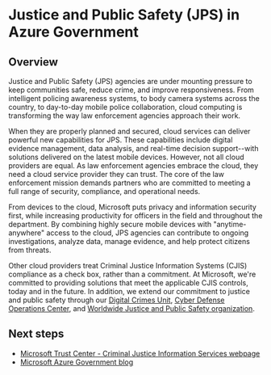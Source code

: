 <properties
    pageTitle="Azure Government documentation | Microsoft Azure"
    description="This provides a comparison of features and guidance on developing applications for Azure Government"
    services="Azure-Government"
    cloud="gov"
    documentationCenter=""
    authors="ryansoc"
    manager="zakramer"
    editor=""/>

<tags
    ms.service="multiple"
    ms.devlang="na"
    ms.topic="article"
    ms.tgt_pltfrm="na"
    ms.workload="azure-government"
    ms.date="10/17/2016"
    ms.author="ryansoc"/>


#  <a name="justice-and-public-safety-jps-in-azure-government"></a>Justice and Public Safety (JPS) in Azure Government

## <a name="overview"></a>Overview

Justice and Public Safety (JPS) agencies are under mounting pressure to keep communities safe, reduce crime, and improve responsiveness. From intelligent policing awareness systems, to body camera systems across the country, to day-to-day mobile police collaboration, cloud computing is transforming the way law enforcement agencies approach their work.

When they are properly planned and secured, cloud services can deliver powerful new capabilities for JPS. These capabilities include digital evidence management, data analysis, and real-time decision support--with solutions delivered on the latest mobile devices. However, not all cloud providers are equal. As law enforcement agencies embrace the cloud, they need a cloud service provider they can trust. The core of the law enforcement mission demands partners who are committed to meeting a full range of security, compliance, and operational needs.

From devices to the cloud, Microsoft puts privacy and information security first, while increasing productivity for officers in the field and throughout the department. By combining highly secure mobile devices with "anytime-anywhere" access to the cloud, JPS agencies can contribute to ongoing investigations, analyze data, manage evidence, and help protect citizens from threats.

Other cloud providers treat Criminal Justice Information Systems (CJIS) compliance as a check box, rather than a commitment. At Microsoft, we're committed to providing solutions that meet the applicable CJIS controls, today and in the future. In addition, we extend our commitment to justice and public safety through our <a href="http://news.microsoft.com/presskits/dcu/#sm.0000eqdq0pxj4ex3u272bevclb0uc#KwSv0iLdMkJerFly.97">Digital Crimes Unit</a>, <a href="https://channel9.msdn.com/Blogs/Taste-of-Premier/Satya-Nadella-on-Cybersecurity">Cyber Defense Operations Center</a>, and <a href="https://enterprise.microsoft.com/en-us/industries/government/public-safety/">Worldwide Justice and Public Safety organization</a>.

## <a name="next-steps"></a>Next steps

- <a href="https://www.microsoft.com/en-us/TrustCenter/Compliance/CJIS">Microsoft Trust Center - Criminal Justice Information Services webpage</a>
- <a href="https://blogs.msdn.microsoft.com/azuregov/">Microsoft Azure Government blog</a>

